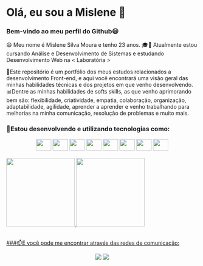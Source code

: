 # Olá, eu sou a Mislene 👋
### Bem-vindo ao meu perfil do Github😄

😄 Meu nome é Mislene Silva Moura e tenho 23 anos.
🎓📕 Atualmente estou cursando Análise e Desenvolvimento de Sistemas e estudando Desenvolvimento Web na < Laboratória >

📌Este repositório é um portfólio dos meus estudos relacionados a desenvolvimento Front-end, e aqui você encontrará uma visão geral das minhas habilidades técnicas e dos projetos em que venho desenvolvendo.
📊Dentre as minhas habilidades de softs skills, as que venho aprimorando bem são: flexibilidade, criatividade, empatia, colaboração, organização, adaptabilidade, agilidade, aprender a aprender e venho trabalhando para melhorias na minha comunicação, resolução de problemas e muito mais.

### 📕Estou desenvolvendo e utilizando tecnologias como:
<div align="center">
  <img height="30" width="40" src="https://cdn.jsdelivr.net/gh/devicons/devicon/icons/adonisjs/adonisjs-original.svg"/>
  <img height="30" width="40" src="https://cdn.jsdelivr.net/gh/devicons/devicon/icons/adonisjs/adonisjs-original.svg"/>
  <img height="30" width="40" src="https://cdn.jsdelivr.net/gh/devicons/devicon/icons/adonisjs/adonisjs-original.svg"/>
  <img height="30" width="40" src="https://cdn.jsdelivr.net/gh/devicons/devicon/icons/adonisjs/adonisjs-original.svg"/>
  <img height="30" width="40" src="https://cdn.jsdelivr.net/gh/devicons/devicon/icons/adonisjs/adonisjs-original.svg"/>
  <img height="30" width="40" src="https://cdn.jsdelivr.net/gh/devicons/devicon/icons/adonisjs/adonisjs-original.svg"/>
  <img height="30" width="40" src="https://cdn.jsdelivr.net/gh/devicons/devicon/icons/adonisjs/adonisjs-original.svg"/>
  <img height="30" width="40" src="https://cdn.jsdelivr.net/gh/devicons/devicon/icons/adonisjs/adonisjs-original.svg"/>
</div>

<br>

<div>
<a href="https://github.com/MisleneSM">
<img height="180em" src="https://github-readme-stats.vercel.app/api/top-langs/?username=MisleneSM&layout=compact&langs_count=7&theme=dracula"/>
<img height="180em" src="https://github-readme-stats.vercel.app/api?username=MisleneSM&show_icons=true&theme=dracula&include_all_commits=true&count_private=true"/>
</div>
  
<br>

###📫E você pode me encontrar através das redes de comunicação:
<div align="center">
  <a href = "mailto:mislene.moura2000@gmail.com"><img src="https://img.shields.io/badge/Gmail-D14836?style=for-the-badge&logo=gmail&logoColor=white" target="_blank"></a>
  <a href="https://www.linkedin.com/in/mislene-silva-moura-1211531b4/" target="_blank"><img src="https://img.shields.io/badge/-LinkedIn-%230077B5?style=for-the-badge&logo=linkedin&logoColor=white" target="_blank"></a>
</div>
